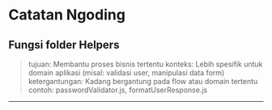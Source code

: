 # Catatan Ngoding

## Fungsi folder Helpers

> tujuan: Membantu proses bisnis tertentu
> konteks: Lebih spesifik untuk domain aplikasi (misal: validasi user, manipulasi data form)
> ketergantungan: Kadang bergantung pada flow atau domain tertentu
> contoh: passwordValidator.js, formatUserResponse.js

---
